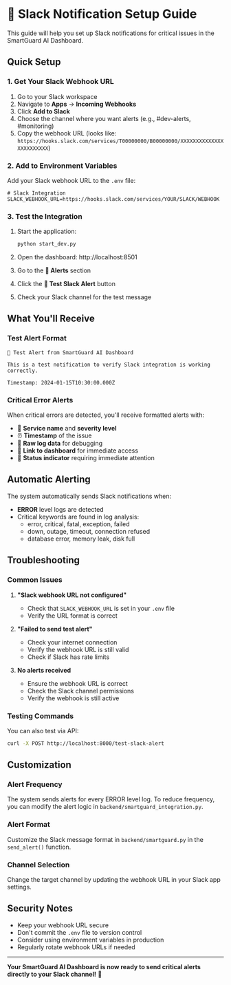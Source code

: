 # 🚨 Slack Notification Setup Guide

This guide will help you set up Slack notifications for critical issues in the SmartGuard AI Dashboard.

## Quick Setup

### 1. Get Your Slack Webhook URL

1. Go to your Slack workspace
2. Navigate to **Apps** → **Incoming Webhooks**
3. Click **Add to Slack**
4. Choose the channel where you want alerts (e.g., #dev-alerts, #monitoring)
5. Copy the webhook URL (looks like: `https://hooks.slack.com/services/T00000000/B00000000/XXXXXXXXXXXXXXXXXXXXXXXX`)

### 2. Add to Environment Variables

Add your Slack webhook URL to the `.env` file:

```env
# Slack Integration
SLACK_WEBHOOK_URL=https://hooks.slack.com/services/YOUR/SLACK/WEBHOOK
```

### 3. Test the Integration

1. Start the application:
   ```bash
   python start_dev.py
   ```

2. Open the dashboard: http://localhost:8501

3. Go to the **🚨 Alerts** section

4. Click the **🧪 Test Slack Alert** button

5. Check your Slack channel for the test message

## What You'll Receive

### Test Alert Format
```
🧪 Test Alert from SmartGuard AI Dashboard

This is a test notification to verify Slack integration is working correctly.

Timestamp: 2024-01-15T10:30:00.000Z
```

### Critical Error Alerts
When critical errors are detected, you'll receive formatted alerts with:
- 🔴 **Service name** and **severity level**
- ⏰ **Timestamp** of the issue
- 📝 **Raw log data** for debugging
- 🔗 **Link to dashboard** for immediate access
- 🚨 **Status indicator** requiring immediate attention

## Automatic Alerting

The system automatically sends Slack notifications when:
- **ERROR** level logs are detected
- Critical keywords are found in log analysis:
  - error, critical, fatal, exception, failed
  - down, outage, timeout, connection refused
  - database error, memory leak, disk full

## Troubleshooting

### Common Issues

1. **"Slack webhook URL not configured"**
   - Check that `SLACK_WEBHOOK_URL` is set in your `.env` file
   - Verify the URL format is correct

2. **"Failed to send test alert"**
   - Check your internet connection
   - Verify the webhook URL is still valid
   - Check if Slack has rate limits

3. **No alerts received**
   - Ensure the webhook URL is correct
   - Check the Slack channel permissions
   - Verify the webhook is still active

### Testing Commands

You can also test via API:
```bash
curl -X POST http://localhost:8000/test-slack-alert
```

## Customization

### Alert Frequency
The system sends alerts for every ERROR level log. To reduce frequency, you can modify the alert logic in `backend/smartguard_integration.py`.

### Alert Format
Customize the Slack message format in `backend/smartguard.py` in the `send_alert()` function.

### Channel Selection
Change the target channel by updating the webhook URL in your Slack app settings.

## Security Notes

- Keep your webhook URL secure
- Don't commit the `.env` file to version control
- Consider using environment variables in production
- Regularly rotate webhook URLs if needed

---

**Your SmartGuard AI Dashboard is now ready to send critical alerts directly to your Slack channel!** 🎉
